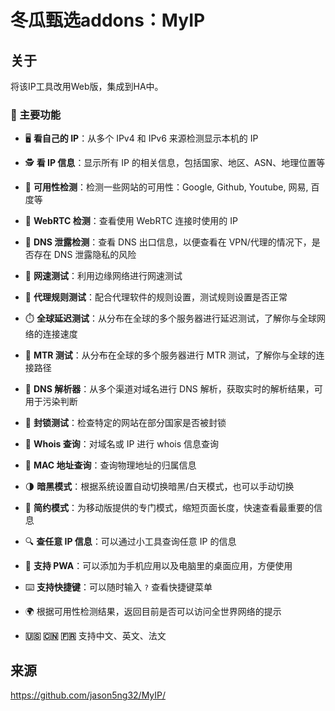 # 冬瓜甄选addons：MyIP

## 关于

将该IP工具改用Web版，集成到HA中。

### 👀 主要功能

* 🖥️ **看自己的 IP**：从多个 IPv4 和 IPv6 来源检测显示本机的 IP


* 🕵️ **看 IP 信息**：显示所有 IP 的相关信息，包括国家、地区、ASN、地理位置等
  

* 🚦 **可用性检测**：检测一些网站的可用性：Google, Github, Youtube, 网易, 百度等
  

* 🚥 **WebRTC 检测**：查看使用 WebRTC 连接时使用的 IP
  

* 🛑 **DNS 泄露检测**：查看 DNS 出口信息，以便查看在 VPN/代理的情况下，是否存在 DNS 泄露隐私的风险
  

* 🚀 **网速测试**：利用边缘网络进行网速测试
  

* 🚏 **代理规则测试**：配合代理软件的规则设置，测试规则设置是否正常
  

* ⏱️ **全球延迟测试**：从分布在全球的多个服务器进行延迟测试，了解你与全球网络的连接速度
  

* 📡 **MTR 测试**：从分布在全球的多个服务器进行 MTR 测试，了解你与全球的连接路径
  

* 🔦 **DNS 解析器**：从多个渠道对域名进行 DNS 解析，获取实时的解析结果，可用于污染判断
  

* 🚧 **封锁测试**：检查特定的网站在部分国家是否被封锁
  

* 📓 **Whois 查询**：对域名或 IP 进行 whois 信息查询
  

* 📀 **MAC 地址查询**：查询物理地址的归属信息
  

* 🌗 **暗黑模式**：根据系统设置自动切换暗黑/白天模式，也可以手动切换
  

* 📱 **简约模式**：为移动版提供的专门模式，缩短页面长度，快速查看最重要的信息
  

* 🔍 **查任意 IP 信息**：可以通过小工具查询任意 IP 的信息
  

* 📲 **支持 PWA**：可以添加为手机应用以及电脑里的桌面应用，方便使用
  

* ⌨️ **支持快捷键**：可以随时输入 `?` 查看快捷键菜单
  

* 🌍 根据可用性检测结果，返回目前是否可以访问全世界网络的提示
  

* **🇺🇸 🇨🇳 🇫🇷** 支持中文、英文、法文

## 来源

https://github.com/jason5ng32/MyIP/